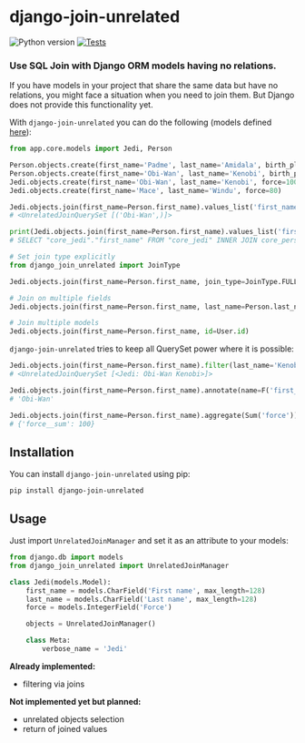 # django-join-unrelated
![Python version](https://img.shields.io/badge/Python-3.8%2B-blue)
[![Tests](https://github.com/KazakovDenis/django-join-unrelated/actions/workflows/cicd.yml/badge.svg)](https://github.com/KazakovDenis/django-join-unrelated/actions/workflows/cicd.yml)

### Use SQL Join with Django ORM models having no relations.

If you have models in your project that share the same data but have no relations, 
you might face a situation when you need to join them. But Django does not provide 
this functionality yet.
  
With `django-join-unrelated` you can do the following 
(models defined [here](https://github.com/KazakovDenis/django-join-unrelated/blob/main/app/core/models.py)):
```python
from app.core.models import Jedi, Person

Person.objects.create(first_name='Padme', last_name='Amidala', birth_place='Naboo')
Person.objects.create(first_name='Obi-Wan', last_name='Kenobi', birth_place='Stewjon')
Jedi.objects.create(first_name='Obi-Wan', last_name='Kenobi', force=100)
Jedi.objects.create(first_name='Mace', last_name='Windu', force=80)

Jedi.objects.join(first_name=Person.first_name).values_list('first_name')
# <UnrelatedJoinQuerySet [('Obi-Wan',)]>

print(Jedi.objects.join(first_name=Person.first_name).values_list('first_name').query)
# SELECT "core_jedi"."first_name" FROM "core_jedi" INNER JOIN core_person ON ("core_jedi"."first_name" = core_person."first_name")

# Set join type explicitly
from django_join_unrelated import JoinType

Jedi.objects.join(first_name=Person.first_name, join_type=JoinType.FULL)

# Join on multiple fields
Jedi.objects.join(first_name=Person.first_name, last_name=Person.last_name)

# Join multiple models
Jedi.objects.join(first_name=Person.first_name, id=User.id)
```

`django-join-unrelated` tries to keep all QuerySet power where it is possible:
```python
Jedi.objects.join(first_name=Person.first_name).filter(last_name='Kenobi')
# <UnrelatedJoinQuerySet [<Jedi: Obi-Wan Kenobi>]>

Jedi.objects.join(first_name=Person.first_name).annotate(name=F('first_name'))[0].name
# 'Obi-Wan'

Jedi.objects.join(first_name=Person.first_name).aggregate(Sum('force'))
# {'force__sum': 100}
```

## Installation
You can install `django-join-unrelated` using pip:

```
pip install django-join-unrelated
```

## Usage
Just import `UnrelatedJoinManager` and set it as an attribute to your models:

```python
from django.db import models
from django_join_unrelated import UnrelatedJoinManager

class Jedi(models.Model):
    first_name = models.CharField('First name', max_length=128)
    last_name = models.CharField('Last name', max_length=128)
    force = models.IntegerField('Force')

    objects = UnrelatedJoinManager()

    class Meta:
        verbose_name = 'Jedi'
```
  
**Already implemented:**
- filtering via joins

**Not implemented yet but planned:**
- unrelated objects selection
- return of joined values
